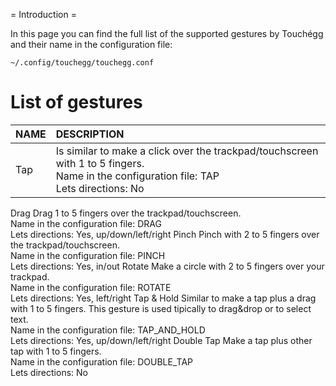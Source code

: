 ﻿= Introduction =

In this page you can find the full list of the supported gestures by Touchégg
and their name in the configuration file:

```
~/.config/touchegg/touchegg.conf
```


# List of gestures #

| **NAME** | **DESCRIPTION** |
|:---------|:----------------|
| Tap | Is similar to make a click over the trackpad/touchscreen with 1 to 5 fingers.<br>Name in the configuration file: TAP<br>Lets directions: No <br>
<tr><td> Drag </td><td> Drag 1 to 5 fingers over the trackpad/touchscreen.<br>Name in the configuration file: DRAG<br>Lets directions: Yes, up/down/left/right </td></tr>
<tr><td> Pinch </td><td> Pinch with 2 to 5 fingers over the trackpad/touchscreen.<br>Name in the configuration file: PINCH<br>Lets directions: Yes, in/out </td></tr>
<tr><td> Rotate </td><td> Make a circle with 2 to 5 fingers over your trackpad.<br>Name in the configuration file: ROTATE<br>Lets directions: Yes, left/right </td></tr>
<tr><td> Tap & Hold </td><td> Similar to make a tap plus a drag with 1 to 5 fingers. This gesture is used tipically to drag&drop or to select text.<br>Name in the configuration file: TAP_AND_HOLD<br>Lets directions: Yes, up/down/left/right </td></tr>
<tr><td> Double Tap </td><td> Make a tap plus other tap with 1 to 5 fingers.<br>Name in the configuration file: DOUBLE_TAP<br>Lets directions: No </td></tr></tbody></table>
